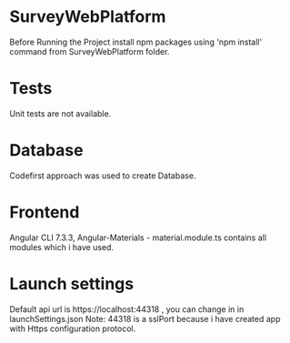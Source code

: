 # SurveyWebPlatform

Before Running the Project install npm packages using 'npm install' command from SurveyWebPlatform folder.

# Tests
Unit tests are not available.

# Database
Codefirst approach was used to create Database. 

# Frontend
Angular CLI 7.3.3, Angular-Materials - material.module.ts contains all modules which i have used.

# Launch settings
Default api url is https://localhost:44318 , you can change in in launchSettings.json
Note: 
44318 is a sslPort because i have created app with Https configuration protocol.
